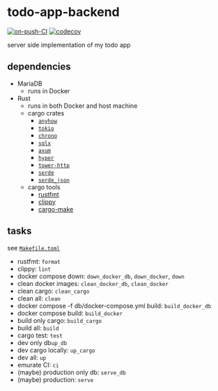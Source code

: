 # todo-app-backend

[![on-push-CI](https://github.com/H1rono/todo-app-backend/actions/workflows/on-push.yml/badge.svg)](https://github.com/H1rono/todo-app-backend/actions/workflows/on-push.yml) [![codecov](https://codecov.io/github/H1rono/todo-app-backend/branch/main/graph/badge.svg?token=LGXD96Q1L5)](https://codecov.io/github/H1rono/todo-app-backend)

server side implementation of my todo app

## dependencies

- MariaDB
    - runs in Docker
- Rust
    - runs in both Docker and host machine
    - cargo crates
        - [`anyhow`](https://docs.rs/anyhow/latest/anyhow/)
        - [`tokio`](https://docs.rs/tokio/latest/tokio/)
        - [`chrono`](https://docs.rs/chrono/latest/chrono/)
        - [`sqlx`](https://docs.rs/sqlx/latest/sqlx/)
        - [`axum`](https://docs.rs/axum/latest/axum/)
        - [`hyper`](https://docs.rs/hyper/latest/hyper/)
        - [`tower-http`](https://docs.rs/tower-http/latest/tower-http)
        - [`serde`](https://docs.rs/serde/latest/serde/)
        - [`serde_json`](https://docs.rs/serde_json/latest/serde_json/)
    - cargo tools
        - [rustfmt](https://github.com/rust-lang/rustfmt)
        - [clippy](https://github.com/rust-lang/rust-clippy)
        - [cargo-make](https://github.com/sagiegurari/cargo-make)

## tasks

see [`Makefile.toml`](https://github.com/H1rono/todo-app-backend/blob/main/Makefile.toml)

- rustfmt: `format`
- clippy: `lint`
- docker compose down: `down_docker_db`, `down_docker`, `down`
- clean docker images: `clean_docker_db`, `clean_docker`
- clean cargo: `clean_cargo`
- clean all: `clean`
- docker compose -f db/docker-compose.yml build: `build_docker_db`
- docker compose build: `build_docker`
- build only cargo: `build_cargo`
- build all: `build`
- cargo test: `test`
- dev only db`up_db`
- dev cargo locally: `up_cargo`
- dev all: `up`
- emurate CI: `ci`
- (maybe) production only db: `serve_db`
- (maybe) production: `serve`